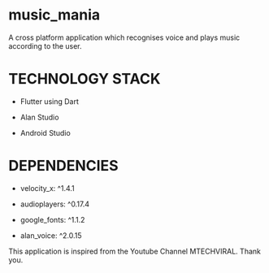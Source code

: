 # music_mania

A cross platform application which recognises voice and plays music according to the user.

# TECHNOLOGY STACK
* Flutter using Dart

* Alan Studio

* Android Studio

# DEPENDENCIES

* velocity_x: ^1.4.1

* audioplayers: ^0.17.4

* google_fonts: ^1.1.2

* alan_voice: ^2.0.15

This application is inspired from the Youtube Channel MTECHVIRAL. Thank you.


